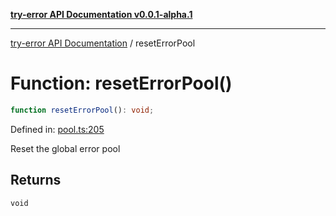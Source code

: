 [**try-error API Documentation v0.0.1-alpha.1**](../index.md)

***

[try-error API Documentation](../index.md) / resetErrorPool

# Function: resetErrorPool()

```ts
function resetErrorPool(): void;
```

Defined in: [pool.ts:205](https://github.com/oconnorjohnson/try-error/blob/e3ae0308069a4fba073f4543d527ad76373db795/src/pool.ts#L205)

Reset the global error pool

## Returns

`void`
